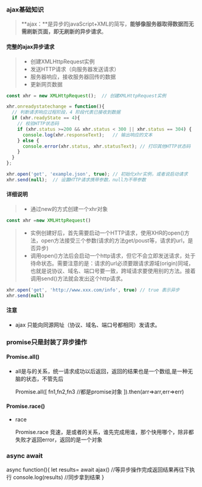 ### ajax基础知识
> **ajax：**是异步的javaScript+XML的简写，**能够像服务器取得数据而无需刷新页面，即无刷新的异步请求**。

#### 完整的ajax异步请求
> + 创建XMLHttpRequest实例
> + 发送HTTP请求（向服务器发送请求） 
> + 服务器响应，接收服务器回传的数据
> + 更新网页数据

```js
const xhr = new XMLHttpRequest();  // 创建XMLHttpRequest实例

xhr.onreadystatechange = function(){
  // 判断请求响应过程阶段，4 阶段代表已接收到数据
  if (xhr.readyState == 4){  
    // 校验HTTP状态码
    if (xhr.status >=200 && xhr.status < 300 || xhr.status == 304) {  
      console.log(xhr.responseText);   // 输出响应的文本
    } else {
      console.error(xhr.status, xhr.statusText); // 打印其他HTTP状态码
    }
  }
};

xhr.open('get', 'example.json', true); // 初始化xhr实例，或者说启动请求
xhr.send(null);  // 设置HTTP请求携带参数，null为不带参数     
```



#### 详细说明
> + 通过new的方式创建一个xhr对象
```js
const xhr =new XMLHttpRequest()
```
> + 实例创建好后，首先需要启动一个HTTP请求，使用XHR的open()方法，open方法接受三个参数(请求的方法get/poust等，请求的url，是否异步)
> + 调用open()方法后会启动一个http请求，但它不会立即发送请求，处于待命状态。需要注意的是：请求的url必须要跟请求源域(origin)同域，也就是说协议、域名、端口号要一致，跨域请求要使用别的方法。接着调用send()方法就会发出这个http请求。

```js
xhr.open('get', 'http://www.xxx.com/info', true) // true 表示异步
xhr.send(null)
```
#### 注意
+ ajax 只能向同源网址（协议、域名、端口号都相同）发请求。


### promise只是封装了异步操作

#### Promise.all()
+ all是与的关系，统一请求成功以后返回，返回的结果也是一个数组,是一种无脑的状态，不管先后

    Promise.all([
        fn1,fn2,fn3 //都是promise对象 
    ]).then(arr=>arr,err=>err)

#### Promise.race()
+ race

  Promise.race 竞速，是或者的关系，谁先完成用谁，那个快用哪个，除非都失败才返回error，返回的是一个对象


### async await

async function(){
    let results= await ajax() //等异步操作完成返回结果再往下执行
    console.log(results) //同步拿到结果
}